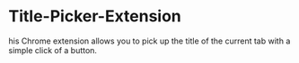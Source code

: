 # Title-Picker-Extension
his Chrome extension allows you to pick up the title of the current tab with a simple click of a button.
